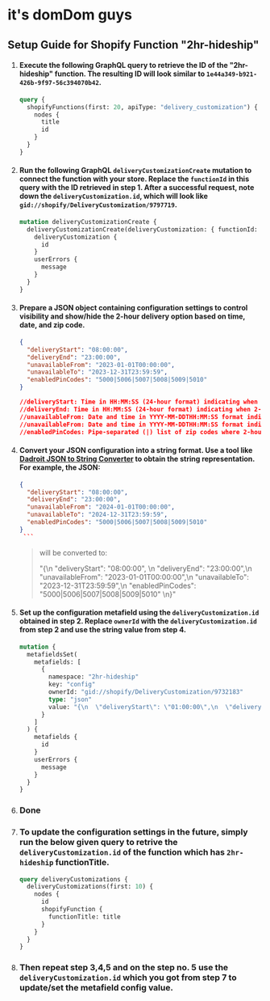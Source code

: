 # it's domDom guys

## Setup Guide for Shopify Function "2hr-hideship"

1. #### Execute the following GraphQL query to retrieve the ID of the "2hr-hideship" function. The resulting ID will look similar to `1e44a349-b921-426b-9f97-56c394070b42`.

   ```graphql
   query {
     shopifyFunctions(first: 20, apiType: "delivery_customization") {
       nodes {
         title
         id
       }
     }
   }
   ```

2. #### Run the following GraphQL `deliveryCustomizationCreate` mutation to connect the function with your store. Replace the `functionId` in this query with the ID retrieved in step 1. After a successful request, note down the `deliveryCustomization.id`, which will look like `gid://shopify/DeliveryCustomization/9797719`.

   ```graphql
   mutation deliveryCustomizationCreate {
     deliveryCustomizationCreate(deliveryCustomization: { functionId: "1e44a349-b921-426b-9f97-56c394070b42", title: "Enabled function", enabled: true }) {
       deliveryCustomization {
         id
       }
       userErrors {
         message
       }
     }
   }
   ```

3. #### Prepare a JSON object containing configuration settings to control visibility and show/hide the 2-hour delivery option based on time, date, and zip code.

   ```json
   {
     "deliveryStart": "08:00:00",
     "deliveryEnd": "23:00:00",
     "unavailableFrom": "2023-01-01T00:00:00",
     "unavailableTo": "2023-12-31T23:59:59",
     "enabledPinCodes": "5000|5006|5007|5008|5009|5010"
   }

   //deliveryStart: Time in HH:MM:SS (24-hour format) indicating when 2-hour delivery becomes available.
   //deliveryEnd: Time in HH:MM:SS (24-hour format) indicating when 2-hour delivery ends.
   //unavailableFrom: Date and time in YYYY-MM-DDTHH:MM:SS format indicating when 2-hour delivery is no longer available.
   //unavailableFrom: Date and time in YYYY-MM-DDTHH:MM:SS format indicating when 2-hour delivery becomes available again.
   //enabledPinCodes: Pipe-separated (|) list of zip codes where 2-hour delivery is available.
   ```

4. #### Convert your JSON configuration into a string format. Use a tool like [Dadroit JSON to String Converter](https://dadroit.com/json-to-string/) to obtain the string representation. For example, the JSON:

   ````json
   {
     "deliveryStart": "08:00:00",
     "deliveryEnd": "23:00:00",
     "unavailableFrom": "2024-01-01T00:00:00",
     "unavailableTo": "2024-12-31T23:59:59",
     "enabledPinCodes": "5000|5006|5007|5008|5009|5010"
   }
    ```
   ````

   > will be converted to:
   >
   > "{\n \"deliveryStart\": \"08:00:00\", \n \"deliveryEnd\": \"23:00:00\",\n \"unavailableFrom\": \"2023-01-01T00:00:00\",\n \"unavailableTo\": \"2023-12-31T23:59:59\",\n \"enabledPinCodes\": \"5000|5006|5007|5008|5009|5010\" \n}"

5. #### Set up the configuration metafield using the `deliveryCustomization.id` obtained in step 2. Replace `ownerId` with the `deliveryCustomization.id` from step 2 and use the string value from step 4.

   ```graphql
   mutation {
     metafieldsSet(
       metafields: [
         {
           namespace: "2hr-hideship"
           key: "config"
           ownerId: "gid://shopify/DeliveryCustomization/9732183"
           type: "json"
           value: "{\n  \"deliveryStart\": \"01:00:00\",\n  \"deliveryEnd\": \"23:00:00\",\n  \"unavailableFrom\": \"2023-01-01T00:00:00\",\n  \"unavailableTo\": \"2023-12-31T23:59:59\",\n  \"enabledPinCodes\": \"303104|5000|5006|5007|3977|3978\"\n}"
         }
       ]
     ) {
       metafields {
         id
       }
       userErrors {
         message
       }
     }
   }
   ```

6. ### Done
7. ### To update the configuration settings in the future, simply run the below given query to retrive the `deliveryCustomization.id` of the function which has `2hr-hideship` functionTitle.

   ```graphql
   query deliveryCustomizations {
     deliveryCustomizations(first: 10) {
       nodes {
         id
         shopifyFunction {
           functionTitle: title
         }
       }
     }
   }
   ```

8. ### Then repeat step 3,4,5 and on the step no. 5 use the `deliveryCustomization.id` which you got from step 7 to update/set the metafield config value.
